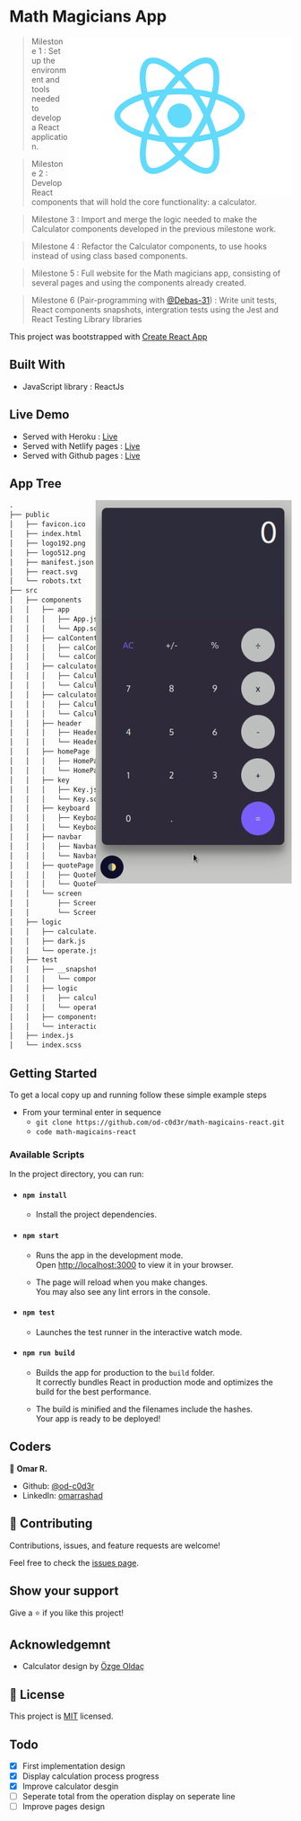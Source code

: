 # Math Magicians App

<img align="right" src="./public/react.svg" style="width:400px;">

> Milestone 1 : Set up the environment and tools needed to develop a React application.

> Milestone 2 : Develop React components that will hold the core functionality: a calculator.

> Milestone 3 : Import and merge the logic needed to make the Calculator components developed in the previous milestone work.

> Milestone 4 : Refactor the Calculator components, to use hooks instead of using class based components.

> Milestone 5 : Full website for the Math magicians app, consisting of several pages and using the components already created.

> Milestone 6 (Pair-programming with  [@Debas-31](https://github.com/Debas-31)) : Write unit tests, React components snapshots, intergration tests using the Jest and React Testing Library libraries

This project was bootstrapped with [Create React App](https://github.com/facebook/create-react-app)

## Built With

- JavaScript library : ReactJs

## Live Demo
- Served with Heroku : [Live](https://math-magicains-react.herokuapp.com/)
- Served with Netlify pages : [Live](https://61e54ce3d5eabe23bd996a96--reverent-leavitt-a3ab4f.netlify.app/)
- Served with Github pages : [Live](https://od-c0d3r.github.io/math-magicains-react/)

## App Tree

<img align="right" src="./public/screen_shot.gif" width="350px">

```markdown
.
├── public
│   ├── favicon.ico
│   ├── index.html
│   ├── logo192.png
│   ├── logo512.png
│   ├── manifest.json
│   ├── react.svg
│   └── robots.txt
├── src
│   ├── components
│   │   ├── app
│   │   │   ├── App.js
│   │   │   └── App.scss
│   │   ├── calContent
│   │   │   ├── calContent.js
│   │   │   └── calContent.scss
│   │   ├── calculator
│   │   │   ├── Calculator.js
│   │   │   └── Calculator.scss
│   │   ├── calculatorPage
│   │   │   ├── CalculatorPage.js
│   │   │   └── CalculatorPage.scss
│   │   ├── header
│   │   │   ├── Header.js
│   │   │   └── Header.scss
│   │   ├── homePage
│   │   │   ├── HomePage.js
│   │   │   └── HomePage.scss
│   │   ├── key
│   │   │   ├── Key.js
│   │   │   └── Key.scss
│   │   ├── keyboard
│   │   │   ├── Keyboard.js
│   │   │   └── Keyboard.scss
│   │   ├── navbar
│   │   │   ├── Navbar.js
│   │   │   └── Navbar.scss
│   │   ├── quotePage
│   │   │   ├── QuotePage.js
│   │   │   └── QuotePage.scss
│   │   └── screen
│   │       ├── Screen.js
│   │       └── Screen.scss
│   ├── logic
│   │   ├── calculate.js
│   │   ├── dark.js
│   │   └── operate.js
│   ├── test
│   │   ├── __snapshots__
│   │   │   └── components.test.js.snap
│   │   ├── logic
│   │   │   ├── calculate.test.js
│   │   │   └── operate.test.js
│   │   ├── components.test.js
│   │   └── interactions.test.js
│   ├── index.js
│   └── index.scss
```

## Getting Started

To get a local copy up and running follow these simple example steps

- From your terminal enter in sequence 
  - `git clone https://github.com/od-c0d3r/math-magicains-react.git`
  - `code math-magicains-react`

### Available Scripts

In the project directory, you can run:

- #### `npm install`

  - Install the project dependencies.

- #### `npm start`

  - Runs the app in the development mode.\
Open [http://localhost:3000](http://localhost:3000) to view it in your browser.

  - The page will reload when you make changes.\
You may also see any lint errors in the console.

- #### `npm test`

  - Launches the test runner in the interactive watch mode.

- #### `npm run build`

  - Builds the app for production to the `build` folder.\
It correctly bundles React in production mode and optimizes the build for the best performance.

  - The build is minified and the filenames include the hashes.\
Your app is ready to be deployed!

## Coders

👤 **Omar R.**

- Github: [@od-c0d3r](https://github.com/od-c0d3r)
- LinkedIn: [omarrashad](https://linkedin.com/in/omarrashad)

## 🤝 Contributing

Contributions, issues, and feature requests are welcome!

Feel free to check the [issues page](../../issues/).

## Show your support

Give a ⭐️ if you like this project!

## Acknowledgemnt

- Calculator design by [Özge Oldaç](https://dribbble.com/shots/6805175-Daily-UI-004-Calculator/attachments/6805175-Daily-UI-004-Calculator?mode=media)

## 📝 License

This project is [MIT](./MIT.md) licensed.

## Todo

- [x] First implementation design
- [x] Display calculation process progress
- [x] Improve calculator desgin
- [ ] Seperate total from the operation display on seperate line
- [ ] Improve pages design
